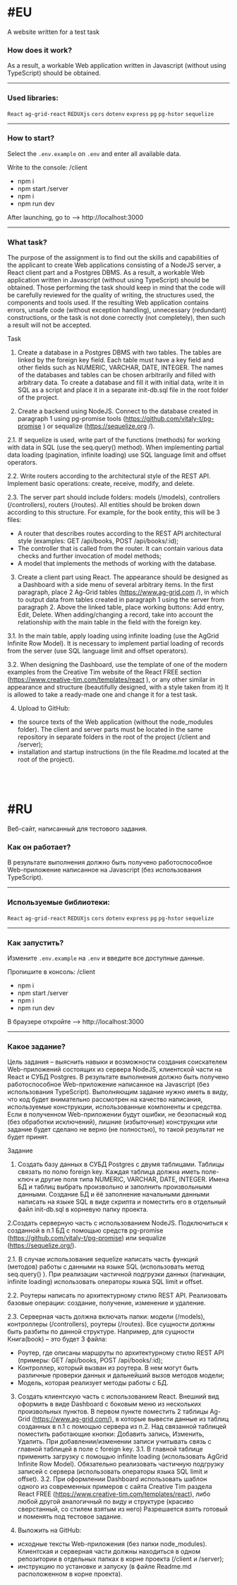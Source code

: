 # #EU

A website written for a test task

### How does it work?

As a result, a workable Web application written in Javascript (without using TypeScript) should be obtained.

-----
### Used libraries:
`React` `ag-grid-react` `REDUXjs` `cors` `dotenv` `express` `pg` `pg-hstor` `sequelize`

-----
### How to start?
Select the `.env.example` on ``.env`` and enter all available data.

Write to the console:
/client
- npm i
- npm start
/server
- npm i
- npm run dev
  
After launching, go to --> http://localhost:3000

-----
### What task?

The purpose of the assignment is to find out the skills and capabilities of the applicant to create Web applications consisting of a NodeJS server, a React client part and a Postgres DBMS.
As a result, a workable Web application written in Javascript (without using TypeScript) should be obtained.
Those performing the task should keep in mind that the code will be carefully reviewed for the quality of writing, the structures used, the components and tools used.
If the resulting Web application contains errors, unsafe code (without exception handling), unnecessary (redundant) constructions, or the task is not done correctly (not completely), then such a result will not be accepted.

Task

1. Create a database in a Postgres DBMS with two tables. The tables are linked by the foreign key field. Each table must have a key field and other fields such as NUMERIC, VARCHAR, DATE, INTEGER. The names of the databases and tables can be chosen arbitrarily and filled with arbitrary data. To create a database and fill it with initial data, write it in SQL as a script and place it in a separate init-db.sql file in the root folder of the project.

2. Create a backend using NodeJS. Connect to the database created in paragraph 1 using pg-promise tools (https://github.com/vitaly-t/pg-promise ) or sequalize (https://sequelize.org /).

2.1. If sequelize is used, write part of the functions (methods) for working with data in SQL (use the seq.query() method).
When implementing partial data loading (pagination, infinite loading) use SQL language limit and offset operators. 

2.2. Write routers according to the architectural style of the REST API. Implement basic operations: create, receive, modify, and delete.

2.3. The server part should include folders: models (/models), controllers (/controllers), routers (/routes). 
All entities should be broken down according to this structure. For example, for the book entity, this will be 3 files: 
- A router that describes routes according to the REST API architectural style (examples: GET /api/books, POST /api/books/:id);
- The controller that is called from the router. It can contain various data checks and further invocation of model methods;
- A model that implements the methods of working with the database.

3. Create a client part using React. 
The appearance should be designed as a Dashboard with a side menu of several arbitrary items. In the first paragraph, place 2 Ag-Grid tables (https://www.ag-grid.com /), in which to output data from tables created in paragraph 1 using the server from paragraph 2.
Above the linked table, place working buttons: Add entry, Edit, Delete. When adding/changing a record, take into account the relationship with the main table in the field with the foreign key.

3.1. In the main table, apply loading using infinite loading (use the AgGrid Infinite Row Model). It is necessary to implement partial loading of records from the server (use SQL language limit and offset operators).

3.2. When designing the Dashboard, use the template of one of the modern examples from the Creative Tim website of the React FREE section (https://www.creative-tim.com/templates/react ), or any other similar in appearance and structure (beautifully designed, with a style taken from it) It is allowed to take a ready-made one and change it for a test task.

4. Upload to GitHub:
- the source texts of the Web application (without the node_modules folder). The client and server parts must be located in the same repository in separate folders in the root of the project (/client and /server);
- installation and startup instructions (in the file Readme.md located at the root of the project).

<br/>
<br/>


# #RU

Веб-сайт, написанный для тестового задания.

### Как он работает?
В результате выполнения должно быть получено работоспособное Web-приложение написанное на Javascript (без использования TypeScript).

-----
### Используемые библиотеки:
`React` `ag-grid-react` `REDUXjs` `cors` `dotenv` `express` `pg` `pg-hstor` `sequelize`

-----
### Как запустить?
Измените `.env.example` на `.env` и введите все доступные данные.

Пропишите в консоль:
/client
- npm i
- npm start
/server
- npm i
- npm run dev
  
В браузере откройте --> http://localhost:3000

-----
### Какое задание?

Цель задания – выяснить навыки и возможности создания соискателем Web-приложений состоящих из сервера NodeJS, клиентской части на React и СУБД Postgres.
В результате выполнения должно быть получено работоспособное Web-приложение написанное на Javascript (без использования TypeScript).
Выполняющим задание нужно иметь в виду, что код будет внимательно рассмотрен на качество написания, используемые конструкции, использованные компоненты и средства.
Если в полученном Web-приложении будут ошибки, не безопасный код (без обработки исключений), лишние (избыточные) конструкции или задание будет сделано не верно (не полностью), то такой результат не будет принят.

Задание

1. Создать базу данных в СУБД Postgres с двумя таблицами. Таблицы связать по полю foreign key. Каждая таблица должна иметь поле-ключ и другие поля типа NUMERIC, VARCHAR, DATE, INTEGER. Имена БД и таблиц выбрать произвольно и заполнить произвольными данными. Создание БД и ёё заполнение начальными данными написать на языке SQL в виде скрипта и поместить его в отдельный файл init-db.sql в корневую папку проекта.

2.Создать серверную часть с использованием NodeJS. Подключиться к созданной в п.1 БД с помощью средств pg-promise (https://github.com/vitaly-t/pg-promise) или sequalize (https://sequelize.org/). 

2.1. В случае использования sequelize написать часть функций (методов) работы с данными на языке SQL (использовать метод seq.query() ). 
При реализации частичной подгрузки данных (пагинации, infinite loading) использовать операторы языка SQL limit и offset. 

2.2. Роутеры написать по архитектурному стилю REST API. Реализовать базовые операции: создание, получение, изменение и удаление.

2.3. Серверная часть должна включать папки: модели (/models), контроллеры (/controllers), роутеры (/routes). 
Все сущности должны быть разбиты по данной структуре. Например, для сущности Книга(book) – это будет 3 файла: 
- Роутер, где описаны маршруты по архитектурному стилю REST API (примеры: GET /api/books, POST /api/books/:id);
- Контроллер, который вызван из роутера. В нем могут быть различные проверки данных и дальнейший вызов методов модели;
- Модель, которая реализует методы работы с БД.

3. Создать клиентскую часть с использованием React. 
Внешний вид оформить в виде Dashboard c боковым меню из нескольких произвольных пунктов. В первом пункте поместить 2 таблицы Ag-Grid (https://www.ag-grid.com/), в которые вывести данные из таблиц созданных в п.1 с помощью сервера из п.2. 
Над связанной таблицей поместить работающие кнопки: Добавить запись, Изменить, Удалить. При добавлении/изменении записи учитывать связь с главной таблицей в поле с foreign key.
 3.1. В главной таблице применить загрузку с помощью infinite loading (использовать AgGrid Infinite Row Model). Обязательно реализовать частичную подгрузку записей с сервера (использовать операторы языка SQL limit и offset).
 3.2. При оформлении Dashboard использовать шаблон одного из современных примеров c сайта Creative Tim раздела React FREE (https://www.creative-tim.com/templates/react), либо любой другой аналогичный по виду и структуре (красиво сверстанный, со стилем взятым из него) Разрешается взять готовый и поменять под тестовое задание.

4. Выложить на GitHub:
- исходные тексты Web-приложения (без папки node_modules). Клиентская и серверная части должны находиться в одном репозитории в отдельных папках в корне проекта (/client и /server);
- инструкцию по установке и запуску (в файле Readme.md расположенном в корне проекта).
 
